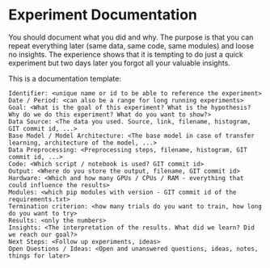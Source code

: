 # Experiment Documentation
You should document what you did and why. The purpose is that you can
repeat everything later (same data, same code, same modules) and loose
no insights. The experience shows that it is tempting to do just a quick
experiment but two days later you forgot all your valuable insights.

This is a documentation template:

```
Identifier: <unique name or id to be able to reference the experiment>
Date / Period: <can also be a range for long running experiments>
Goal: <What is the goal of this experiment? What is the hypothesis? Why do we do this experiment? What do you want to show?>
Data Source: <The data you used. Source, link, filename, histogram, GIT commit id, ...>
Base Model / Model Architecture: <The base model in case of transfer learning, architecture of the model, ...>
Data Preprocessing: <Preprocessing steps, filename, histogram, GIT commit id, ...>
Code: <Which script / notebook is used? GIT commit id>
Output: <Where do you store the output, filename, GIT commit id>
Hardware: <Which and how many GPUs / CPUs / RAM - everything that could influence the results>
Modules: <which pip modules with version - GIT commit id of the requirements.txt>
Termination criterion: <how many trials do you want to train, how long do you want to try>
Results: <only the numbers>
Insights: <The interpretation of the results. What did we learn? Did we reach our goal?>
Next Steps: <Follow up experiments, ideas>
Open Questions / Ideas: <Open and unanswered questions, ideas, notes, things for later>
```
